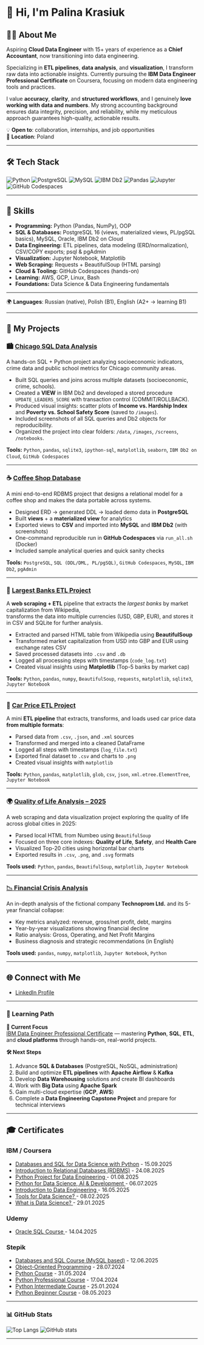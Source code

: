 # 👋 Hi, I'm Palina Krasiuk

## 👩‍💻 About Me

Aspiring **Cloud Data Engineer** with 15+ years of experience as a **Chief Accountant**, now transitioning into data engineering.  

Specializing in **ETL pipelines**, **data analysis**, and **visualization**, I transform raw data into actionable insights. Currently pursuing the **IBM Data Engineer Professional Certificate** on Coursera, focusing on modern data engineering tools and practices.  

I value **accuracy**, **clarity**, and **structured workflows**, and I genuinely **love working with data and numbers**. My strong accounting background ensures data integrity, precision, and reliability, while my meticulous approach guarantees high-quality, actionable results.  

💡 **Open to**: collaboration, internships, and job opportunities  
📍 **Location**: Poland

---

## 🛠 Tech Stack  
![Python](https://img.shields.io/badge/Python-3776AB?style=for-the-badge&logo=python&logoColor=white)
![PostgreSQL](https://img.shields.io/badge/PostgreSQL-316192?style=for-the-badge&logo=postgresql&logoColor=white)
![MySQL](https://img.shields.io/badge/MySQL-4479A1?style=for-the-badge&logo=mysql&logoColor=white)
![IBM Db2](https://img.shields.io/badge/IBM%20Db2-054ADA?style=for-the-badge&logo=ibm&logoColor=white)
![Pandas](https://img.shields.io/badge/Pandas-150458?style=for-the-badge&logo=pandas&logoColor=white)
![Jupyter](https://img.shields.io/badge/Jupyter-F37626?style=for-the-badge&logo=jupyter&logoColor=white)
![GitHub Codespaces](https://img.shields.io/badge/GitHub%20Codespaces-000000?style=for-the-badge&logo=github&logoColor=white)

---

## 🧠 Skills
- **Programming:** Python (Pandas, NumPy), OOP
- **SQL & Databases:** PostgreSQL 16 (views, materialized views, PL/pgSQL basics), MySQL, Oracle, IBM Db2 on Cloud
- **Data Engineering:** ETL pipelines, data modeling (ERD/normalization), CSV/COPY exports; psql & pgAdmin
- **Visualization:** Jupyter Notebook, Matplotlib
- **Web Scraping:** Requests + BeautifulSoup (HTML parsing)
- **Cloud & Tooling:** GitHub Codespaces (hands-on)
- **Learning:** AWS, GCP, Linux, Bash
- **Foundations:** Data Science & Data Engineering fundamentals

---

🌍 **Languages**: Russian (native), Polish (B1), English (A2+ → learning B1)  

---

## 🚀 My Projects
 
### 🏙️ [Chicago SQL Data Analysis](https://github.com/CloudDataPalina/Chicago-SQL-Data-Analysis)

A hands-on SQL + Python project analyzing socioeconomic indicators, crime data and public school metrics for Chicago community areas.  

- Built SQL queries and joins across multiple datasets (socioeconomic, crime, schools).  
- Created a **VIEW** in IBM Db2 and developed a stored procedure `UPDATE_LEADERS_SCORE` with transaction control (COMMIT/ROLLBACK).  
- Produced visual insights: scatter plots of **Income vs. Hardship Index** and **Poverty vs. School Safety Score** (saved to `/images`).  
- Included screenshots of all SQL queries and Db2 objects for reproducibility.  
- Organized the project into clear folders: `/data`, `/images`, `/screens`, `/notebooks`.  

**Tools:** `Python`, `pandas`, `sqlite3`, `ipython-sql`, `matplotlib`, `seaborn`, `IBM Db2 on Cloud`, `GitHub Codespaces`

---

### ☕ [Coffee Shop Database](https://github.com/CloudDataPalina/Coffee-Shop-Database)

A mini end-to-end RDBMS project that designs a relational model for a coffee shop and makes the data portable across systems.

- Designed ERD → generated DDL → loaded demo data in **PostgreSQL**
- Built **views** + a **materialized view** for analytics
- Exported views to **CSV** and imported into **MySQL** and **IBM Db2** (with screenshots)
- One-command reproducible run in **GitHub Codespaces** via `run_all.sh` (Docker)
- Included sample analytical queries and quick sanity checks

**Tools:** `PostgreSQL`, `SQL (DDL/DML, PL/pgSQL)`, `GitHub Codespaces`, `MySQL`, `IBM Db2`, `pgAdmin`

---

### 🏦 [Largest Banks ETL Project](https://github.com/CloudDataPalina/Largest-Banks-ETL)

A **web scraping + ETL** pipeline that extracts the *largest banks* by market capitalization from Wikipedia,  
transforms the data into multiple currencies (USD, GBP, EUR), and stores it in CSV and SQLite for further analysis.

- Extracted and parsed HTML table from Wikipedia using **BeautifulSoup**
- Transformed market capitalization from USD into GBP and EUR using exchange rates CSV
- Saved processed datasets into `.csv` and `.db`
- Logged all processing steps with timestamps (`code_log.txt`)
- Created visual insights using **Matplotlib** (Top-5 banks by market cap)

**Tools:** `Python`, `pandas`, `numpy`, `BeautifulSoup`, `requests`, `matplotlib`, `sqlite3`, `Jupyter Notebook`

---

### 🚗 [Car Price ETL Project](https://github.com/CloudDataPalina/ETL_Project/)

A mini **ETL pipeline** that extracts, transforms, and loads used car price data **from multiple formats**:

- Parsed data from `.csv`, `.json`, and `.xml` sources  
- Transformed and merged into a cleaned DataFrame  
- Logged all steps with timestamps (`log_file.txt`)  
- Exported final dataset to `.csv` and charts to `.png`  
- Created visual insights with `matplotlib`

**Tools:** `Python`, `pandas`, `matplotlib`, `glob`, `csv`, `json`, `xml.etree.ElementTree`, `Jupyter Notebook`

---

### 🌍 [Quality of Life Analysis – 2025](https://github.com/CloudDataPalina/Quality-of-Life-2025)

A web scraping and data visualization project exploring the quality of life across global cities in 2025:

- Parsed local HTML from Numbeo using `BeautifulSoup`
- Focused on three core indexes: **Quality of Life**, **Safety**, and **Health Care**
- Visualized Top-20 cities using horizontal bar charts
- Exported results in `.csv`, `.png`, and `.svg` formats

**Tools used:** `Python`, `pandas`, `BeautifulSoup`, `matplotlib`, `Jupyter Notebook`

---

### [📉 Financial Crisis Analysis](https://github.com/CloudDataPalina/Financial-Crisis-Analysis)

An in-depth analysis of the fictional company **Technoprom Ltd.** and its 5-year financial collapse:

- Key metrics analyzed: revenue, gross/net profit, debt, margins  
- Year-by-year visualizations showing financial decline  
- Ratio analysis: Gross, Operating, and Net Profit Margins  
- Business diagnosis and strategic recommendations (in English)

**Tools used:** `pandas`, `numpy`, `matplotlib`, `Jupyter Notebook`, `Python`

---

## 🌐 Connect with Me
- [LinkedIn Profile](https://www.linkedin.com/in/palina-krasiuk-954404372/)

---

### 📅 Learning Path

**🎯 Current Focus**  
[IBM Data Engineer Professional Certificate](https://www.coursera.org/professional-certificates/ibm-data-engineer) — mastering **Python**, **SQL**, **ETL**, and **cloud platforms** through hands-on, real-world projects.

**🛠 Next Steps**  
1. Advance **SQL & Databases** (PostgreSQL, NoSQL, administration)  
2. Build and optimize **ETL pipelines** with **Apache Airflow** & **Kafka**  
3. Develop **Data Warehousing** solutions and create BI dashboards  
4. Work with **Big Data** using **Apache Spark**  
5. Gain multi-cloud expertise (**GCP**, **AWS**)  
6. Complete a **Data Engineering Capstone Project** and prepare for technical interviews  

---

## 🎓 Certificates

### IBM / Coursera
- [Databases and SQL for Data Science with Python](https://coursera.org/share/12f6ea584d1a20f93de532badc8e8c66) - 15.09.2025
- [Introduction to Relational Databases (RDBMS)](https://coursera.org/share/b1b9e2b978131fb51f61eb0502695e25) - 24.08.2025
- [Python Project for Data Engineering ](https://coursera.org/share/7db0e33b2da935334bc601a87de1f2fc) - 01.08.2025
- [Python for Data Science, AI & Development ](https://www.coursera.org/account/accomplishments/verify/RE1QJ5J27Q9M) - 06.07.2025
- [Introduction to Data Engineering ](https://www.coursera.org/account/accomplishments/verify/Q1QM933TRCOI) - 16.05.2025 
- [Tools for Data Science? ](https://www.coursera.org/account/accomplishments/verify/7MXBOZMD8SHE) - 08.02.2025
- [What is Data Science? ](https://www.coursera.org/account/accomplishments/verify/6XFV92CM88JB) - 29.01.2025
  

### Udemy

- [Oracle SQL Course ](https://www.udemy.com/certificate/UC-0980df6f-7645-4129-a572-7a045118e41e/) - 14.04.2025
  

### Stepik

- [Databases and SQL Course (MySQL based)](https://stepik.org/cert/2888336?lang=en) - 12.06.2025
- [Object-Oriented Programming](https://stepik.org/cert/2530129?lang=en) - 28.07.2024 
- [Python Course](https://stepik.org/cert/2486167?lang=en) - 31.05.2024
- [Python Professional Course](https://stepik.org/cert/2432220?lang=en) - 17.04.2024
- [Python Intermediate Course](https://stepik.org/cert/2341634?lang=en) - 25.01.2024   
- [Python Beginner Course](https://stepik.org/cert/2056820?lang=en) - 08.05.2023

---

### 📊 GitHub Stats

![Top Langs](https://github-readme-stats.vercel.app/api/top-langs/?username=CloudDataPalina&layout=compact)
![GitHub stats](https://github-readme-stats.vercel.app/api?username=CloudDataPalina&show_icons=true)

---
  
